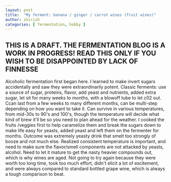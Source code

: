 ```yaml
---
layout: post
title:  "My ferment: banana / ginger / carrot wines (fruit wines)"
author: shirish
categories: [ fermentation, hobby ]
---
```


## THIS IS A DRAFT. THE FERMENTATION BLOG IS A WORK IN PROGRESS! READ THIS ONLY IF YOU WISH TO BE DISAPPOINTED BY LACK OF FINNESSE

Alcoholic fermentation first began here. I learned to make invert sugars accidentally and saw they were extraordinarily potent.  Classic ferments: use a source of sugar, proteins, flavor, add yeast and nutrients, added extra sugar, let sit for many weeks to months, with a blowoff tube to let c02 out. Ccan last from a few weeks to many different months, can be multi-step depending on how you want to take it. Can survive in various temperatures, from mid-30s to 90's and 100's, though the temperature will decide what kind of brew it'll be so you need to plan ahead for the weather. I cooked the fruits /veggies first to help caramelize them and break the sugars down to make life easy for yeasts, added yeast and left them on the fermenter for months.
Outcome was extremely yeasty drink that smelt too strongly of booze and not much else. Realized consistent temperature is important, and need to make sure the flavor/smell components are not attacked by yeasts, alcohol. Need to let it mature to get the nasty heavier compounds out, which is why wines are aged. Not going to try again because they were worth too long time, took too much effort, didn't elicit a lot of excitement, and were always compared to standard bottled grape wine, which is always a tough comparison to beat.